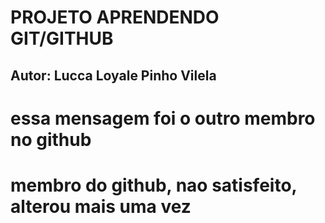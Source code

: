 # PROJETO APRENDENDO GIT/GITHUB


## Autor: Lucca Loyale Pinho Vilela

# essa mensagem foi o outro membro no github
# membro do github, nao satisfeito, alterou mais uma vez
